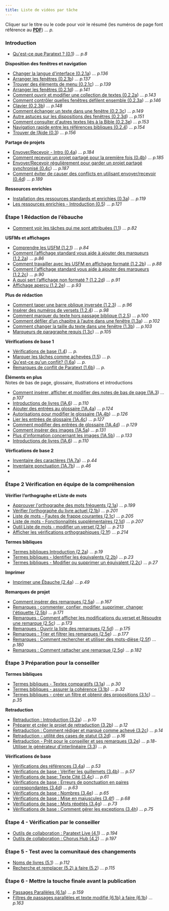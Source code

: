 ```yaml
---
title: Liste de vidéos par tâche
---
```

 Cliquer sur le titre ou le code pour voir le résumé
(les numéros de page font référence au [**PDF**](pathname:///img/Ptx-man-fr-9.2.pdf)) … *p.*

### Introduction
  
- [Qu'est-ce que Paratext ? (0.1](0.1.md)) … *p.8*
    
**Disposition des fenêtres et navigation**  
- [Changer la langue d'interface (0.2.1a](Navigation/0.2.1a.md)) … *p.136*
- [Arranger les fenêtres (0.2.1b](Navigation/0.2.1b.md)) … *p.137*
- [Trouver des éléments de menu (0.2.1c](Navigation/0.2.1c.md)) … *p.139*
- [Arranger les fenêtres (0.2.1d](Navigation/0.2.1d.md)) … *p.141*
- [ Comment ouvrir et modifier une collection de textes (0.2.2a](Navigation/0.2.2a.md)) … *p.143*
- [Comment contrôler quelles fenêtres défilent ensemble (0.2.3a](Navigation/0.2.3a.md)) … *p.146*
- [Clavier (0.2.3b](Navigation/0.2.3b.md)) … *p.148*
- [Comment échanger un texte dans une fenêtre (0.2.3c](Navigation/0.2.3c.md)) … *p.149*
- [Autre astuces sur les dispositions des fenêtres (0.2.3d](Navigation/0.2.3d.md)) … *p.151*
- [Comment consulter d'autres textes liés à la Bible (0.2.3e](Navigation/0.2.3e.md)) … *p.153*
- [Navigation rapide entre les références bibliques (0.2.4](Navigation/0.2.4.md)) … *p.154*
- [Trouver de l’Aide (0.3](Navigation/0.3.md)) … *p.156*

**Partage de projets**     
- [Envoyer/Recevoir - Intro (0.4a](Project-sharing/0.4a.md)) … *p.184*
- [Comment recevoir un projet partagé pour la première fois (0.4b](Project-sharing/0.4b.md)) … *p.185*
- [Envoyer/Recevoir régulièrement pour garder un projet partagé synchronisé (0.4c](Project-sharing/0.4c.md)) … *p.187*
- [Comment éviter de causer des conflicts en utilisant envoyer/recevoir (0.4d](Project-sharing/0.4d.md)) … *p.189*

**Ressources enrichies**   
- [Installation des ressources standards et enrichies (0.3a](Enhanced-resources/0.3a.md)) … *p.119*
- [Les ressources enrichies - Introduction (0.5](Enhanced-resources/0.5.md)) … *p.121* 
  
### Étape 1 Rédaction de l’ébauche 
  
- [Comment voir les tâches qui me sont attribuées (1.1](Drafting-editing/1.1.md)) … *p.82*

**USFMs et affichages**    
- [Comprendre les USFM (1.2.1](Drafting-editing/1.2.1.md)) … *p.84*
- [Comment l’affichage standard vous aide à ajouter des marqueurs (1.2.2a](Drafting-editing/1.2.2a.md)) … *p.86*
- [Comment travailler avec les USFM en affichage formaté (1.2.2b](Drafting-editing/1.2.2b.md)) … *p.88*
- [Comment l'affichage standard vous aide à ajouter des marqueurs (1.2.2c](Drafting-editing/1.2.2c.md)) … *p.90*
- [A quoi sert l’affichage non formaté ? (1.2.2d](Drafting-editing/1.2.2d.md)) … *p.91*
- [Affichage aperçu (1.2.2e](Drafting-editing/1.2.2e.md)) … *p.93*

   
**Plus de rédaction**  
- [Comment taper une barre oblique inversée (1.2.3](Drafting-editing/1.2.3.md)) … *p.96*
- [Insérer des numéros de versets (1.2.4](Drafting-editing/1.2.4.md)) … *p.98*
- [Comment marquer du texte hors passage biblique (1.2.5](Drafting-editing/1.2.5.md)) … *p.100*
- [Comment défiler d’un chapitre à l’autre dans une fenêtre (1.3a](Drafting-editing/1.3a.md)) … *p.102*
- [Comment changer la taille du texte dans une fenêtre (1.3b](Drafting-editing/1.3b.md)) … *p.103*
- [Marqueurs de paragraphe requis (1.3c](Drafting-editing/1.3c.md)) … *p.105*
   
**Vérifications de base 1**    
- [Vérifications de base (1.4](Checking-tools/1.4.md)) … *p.*
- [Marquer les tâches comme achevées (1.5](Checking-tools/1.5.md)) … *p.*
- [Qu'est-ce qu'un conflit? (1.6a](Project-sharing/1.6a.md)) … *p.*
- [Remarques de conflit de Paratext (1.6b](Project-sharing/1.6b.md)) … *p.*
  
**Éléments en plus**      
  Notes de bas de page, glossaire, illustrations et introductions   
- [Comment insérer, afficher et modifier des notes de bas de page (1A.3](Drafting-editing/1A.3.md)) … *p.107*
- [Introductions de livres (1A.6](Drafting-editing/1A.6.md)) … *p.110*
- [Ajouter des entrées au glossaire (1A.4a](Glossary/1A.4a.md)) … *p.124*
- [Autorisations pour modifier le glossaire (1A.4b](Glossary/1A.4b.md)) … *p.126*
- [Lier les entrées de glossaire (1A.4c](Glossary/1A.4c.md)) … *p.127*
- [Comment modifier des entrées de glossaire (1A.4d](Glossary/1A.4d.md)) … *p.129*
- [Comment insérer des images (1A.5a](Illustrations/1A.5a.md)) … *p.131*
- [Plus d'information concernant les images (1A.5b](Illustrations/1A.5b.md)) … *p.133*
- [Introductions de livres (1A.6](Drafting-editing/1A.6.md)) … *p.110*

   
**Vérfications de base 2**   
- [Inventaire des caractères (1A.7a](Checking-tools/1A.7a.md)) … *p.44*
- [Inventaire ponctuation (1A.7b](Checking-tools/1A.7b.md)) … *p.46* 
-   
### Étape 2 Vérification en équipe de la compréhension   
      
**Vérifier l’orthographe et Liste de mots**    
- [Approuver l'orthographe des mots fréquents (2.1a](Spell-check-wordlist/2.1a.md)) … *p.199*
- [Vérifier l’orthographe du livre actuel (2.1b](Spell-check-wordlist/2.1b.md)) … *p.201*
- [Liste de mots - Fautes de frappe courantes (2.1c](Spell-check-wordlist/2.1c.md)) … *p.205*
- [Liste de mots - Fonctionnalités supplémentaires (2.1d](Spell-check-wordlist/2.1d.md)) … *p.207*
- [Outil Liste de mots - modifier un verset (2.1e](Spell-check-wordlist/2.1e.md)) … *p.213*
- [Afficher les vérifications orthographiques (2.1f](Spell-check-wordlist/2.1f.md)) … *p.214*
   
   
**Termes bibliques**    
- [Termes bibliques Introduction (2.2a](Biblical-terms/2.2a.md)) … *p.19*
- [Termes bibliques - Identifier les équivalents (2.2b](Biblical-terms/2.2b.md)) … *p.23*
- [Termes bibliques - Modifier ou supprimer un équivalent (2.2c](Biblical-terms/2.2c.md)) … *p.27*

**Imprimer**
- [Imprimer une Ébauche (2.4a](Checking-tools/2.4a.md)) … *p.49*

**Remarques de projet**   
- [Comment insérer des remarques (2.5a](Project-notes/2.5a.md)) … *p.167*
- [Remarques : commenter, confier, modifier, supprimer, changer l'étiquette (2.5b](Project-notes/2.5b.md)) … *p.171*
- [Remarques : Comment afficher les modifications du verset et Résoudre une remarque (2.5c](Project-notes/2.5c.md)) … *p.173*
- [Remarques : Ouvrir la liste des remarques (2.5d](Project-notes/2.5d.md)) … *p.175*
- [Remarques : Trier et filtrer les remarques (2.5e](Project-notes/2.5e.md)) … *p.177*
- [Remarques : Comment rechercher et utiliser des mots-dièse (2.5f](Project-notes/2.5f.md)) … *p.180*
- [Remarques : Comment rattacher une remarque (2.5g](Project-notes/2.5g.md)) … *p.182*
  
### Étape 3 Préparation pour la conseiller
**Termes bibliques**
- [Termes bibliques - Textes comparatifs (3.1a](Biblical-terms/3.1a.md)) … *p.30*
- [Termes bibliques - assurer la cohérence (3.1b](Biblical-terms/3.1b.md)) … *p.32*
- [Termes bibliques - créer un filtre et obtenir des propositions (3.1c](Biblical-terms/3.1c.md)) … *p.35*

**Retraduction**  
- [Retraduction : Introduction (3.2a](Back-translation/3.2a.md)) … *p.10*
- [Préparer et créer le projet de retraduction (3.2b](Back-translation/3.2b.md)) … *p.12*
- [Retraduction : Comment rédiger et marqué comme achevé (3.2c](Back-translation/3.2c.md)) … *p.14*
- [Retraduction - utilité des cases de statut (3.2d](Back-translation/3.2d.md)) … *p.16*
- [Retraduction - Prêt pour le conseiller et ses remarques (3.2e](Back-translation/3.2e.md)) … *p.18*- [Utiliser le générateur d'interlinéaire (3.3](Custom-interlinears/3.3.md)) … *p.*

**Vérifications de base**   
- [Vérifications des références (3.4a](Checking-tools/3.4a.md)) … *p.53*
- [Vérifications de base : Vérifier les guillemets (3.4b](Checking-tools/3.4b.md)) … *p.57*
- [Vérifications de base: Texte Cité (3.4c](Checking-tools/3.4c.md)) … *p.61*
- [Vérifications de base : Erreurs de ponctuation en paires correspondantes (3.4d](Checking-tools/3.4d.md)) … *p.63*
- [Vérifications de base : Nombres (3.4e](Checking-tools/3.4e.md)) … *p.65*
- [Vérifications de base : Mise en majuscules (3.4f](Checking-tools/3.4f.md)) … *p.68*
- [Vérifications de base : Mots répétés (3.4g](Checking-tools/3.4g.md)) … *p.73*
- [Vérifications de base : Comment gérer les exceptions (3.4h](Checking-tools/3.4h.md)) … *p.75*
  
### Étape 4 - **Vérification par le conseiller**  
- [Outils de collaboration : Paratext Live (4.1](Project-sharing/4.1.md)) … *p.194*
- [Outils de collaboration : Chorus Hub (4.2](Project-sharing/4.2.md)) … *p.197*

### Étape 5 - **Test avec la comunitaué des changements**  
- [Noms de livres (5.1](Drafting-editing/5.1.md)) … *p.112*
- [Recherche et remplacer (5.2) à faire (5.2](Drafting-editing/5.2.md)) … *p.115*
  
### Étape 6 - **Mettre la touche finale avant la publication**  
- [Passages Parallèles (6.1a](Parallel-passages/6.1a.md)) … *p.159*
- [Filtres de passages parallèles et texte modifié (6.1b) à faire (6.1b](Parallel-passages/6.1b.md)) … *p.163*


